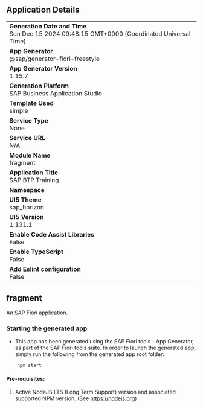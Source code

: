 ## Application Details
|               |
| ------------- |
|**Generation Date and Time**<br>Sun Dec 15 2024 09:48:15 GMT+0000 (Coordinated Universal Time)|
|**App Generator**<br>@sap/generator-fiori-freestyle|
|**App Generator Version**<br>1.15.7|
|**Generation Platform**<br>SAP Business Application Studio|
|**Template Used**<br>simple|
|**Service Type**<br>None|
|**Service URL**<br>N/A|
|**Module Name**<br>fragment|
|**Application Title**<br>SAP BTP Training|
|**Namespace**<br>|
|**UI5 Theme**<br>sap_horizon|
|**UI5 Version**<br>1.131.1|
|**Enable Code Assist Libraries**<br>False|
|**Enable TypeScript**<br>False|
|**Add Eslint configuration**<br>False|

## fragment

An SAP Fiori application.

### Starting the generated app

-   This app has been generated using the SAP Fiori tools - App Generator, as part of the SAP Fiori tools suite.  In order to launch the generated app, simply run the following from the generated app root folder:

```
    npm start
```

#### Pre-requisites:

1. Active NodeJS LTS (Long Term Support) version and associated supported NPM version.  (See https://nodejs.org)


